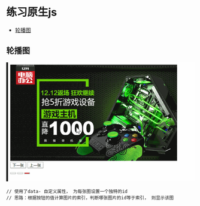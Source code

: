 # 练习原生js
 - [轮播图](#轮播图)
## 轮播图
![图片](https://github.com/djping/practice/blob/master/imgs/slider.gif)
```
// 使用了data- 自定义属性， 为每张图设置一个独特的id
// 思路：根据按钮的值计算图片的索引，判断哪张图片的id等于索引， 则显示该图
```
